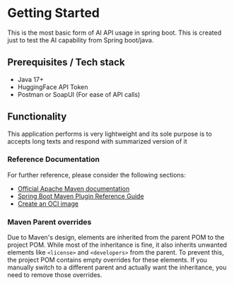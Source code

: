 
# Getting Started
This is the most basic form of AI API usage in spring boot. This is created just to test the AI capability from Spring boot/java.

## Prerequisites / Tech stack
* Java 17+
* HuggingFace API Token
* Postman or SoapUI (For ease of API calls)


## Functionality
This application performs is very lightweight and its sole purpose is to accepts long texts and respond with summarized version of it

### Reference Documentation
For further reference, please consider the following sections:

* [Official Apache Maven documentation](https://maven.apache.org/guides/index.html)
* [Spring Boot Maven Plugin Reference Guide](https://docs.spring.io/spring-boot/3.4.3/maven-plugin)
* [Create an OCI image](https://docs.spring.io/spring-boot/3.4.3/maven-plugin/build-image.html)

### Maven Parent overrides

Due to Maven's design, elements are inherited from the parent POM to the project POM.
While most of the inheritance is fine, it also inherits unwanted elements like `<license>` and `<developers>` from the parent.
To prevent this, the project POM contains empty overrides for these elements.
If you manually switch to a different parent and actually want the inheritance, you need to remove those overrides.

